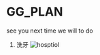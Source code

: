 # GG_PLAN
see you next time we will to do
1. 洗牙
![hosptiol](https://user-images.githubusercontent.com/12573485/163546391-376a19fe-5773-4359-a86e-9e335cdfd135.jpg)
